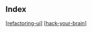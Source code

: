 ## Index
[[refactoring-ui]]
[[hack-your-brain]]

[//begin]: # "Autogenerated link references for markdown compatibility"
[refactoring-ui]: books/refactoring-ui/refactoring-ui.md "Refactoring UI"
[hack-your-brain]: podcasts/richroll/hackyourbrain/hack-your-brain.md "533 Hack your brain"
[//end]: # "Autogenerated link references"